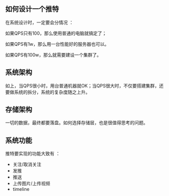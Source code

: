 ## 如何设计一个推特

在系统设计时，一定要会分情况 ：

如果QPS只有100，那么使用普通的电脑就搞定了；

如果QPS有1w，那么用一台性能好的服务器也可以。

如果QPS有100w，那么就需要建设一个集群了。





## 系统架构

如上，当QPS很小时，用台普通机器就OK；当QPS很大时，不仅要搭建集群，还要做系统的拆分，系统的复杂度随之上升。



## 存储架构

一切的数据，最终都要落盘。如何选择存储层，也是很值得思考的问题。





## 系统功能

推特要实现的功能大致有 ：

- 关注/取消关注
- 发推
- 推送
- 上传图片/上传视频
- timeline


